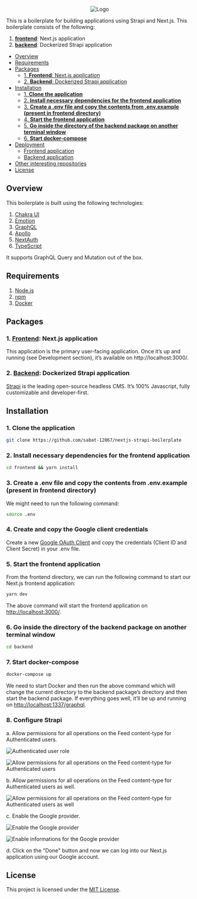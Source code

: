 <p align="center">
  <img src="https://user-images.githubusercontent.com/6391763/90599044-ca070300-e211-11ea-8b8a-89354dd30bd5.png" alt="Logo"/>
</p>

This is a boilerplate for building applications using Strapi and Next.js. This boilerplate consists of the following:

1. [**frontend**](https://github.com/sabat-12067/nextjs-strapi-boilerplate/tree/master/frontend): Next.js application
2. [**backend**](https://github.com/sabat-12067/nextjs-strapi-boilerplate/tree/master/backend): Dockerized Strapi application

<!-- START doctoc generated TOC please keep comment here to allow auto update -->
<!-- DON'T EDIT THIS SECTION, INSTEAD RE-RUN doctoc TO UPDATE -->

- [Overview](#overview)
- [Requirements](#requirements)
- [Packages](#packages)
  - [1. **Frontend**: Next.js application](#1-frontend-nextjs-application)
  - [2. **Backend**: Dockerized Strapi application](#2-backend-dockerized-strapi-application)
- [Installation](#installation)
  - [1. **Clone the application**](#1-clone-the-application)
  - [2. **Install necessary dependencies for the frontend application**](#2-install-necessary-dependencies-for-the-frontend-application)
  - [3. **Create a .env file and copy the contents from .env.example (present in frontend directory)**](#3-create-a-env-file-and-copy-the-contents-from-envexample-present-in-frontend-directory)
  - [4. **Start the frontend application**](#4-start-the-frontend-application)
  - [5. **Go inside the directory of the backend package on another terminal window**](#5-go-inside-the-directory-of-the-backend-package-on-another-terminal-window)
  - [6. **Start docker-compose**](#6-start-docker-compose)
- [Deployment](#deployment)
  - [Frontend application](#frontend-application)
  - [Backend application](#backend-application)
- [Other interesting repositories](#other-interesting-repositories)
- [License](#license)

<!-- END doctoc generated TOC please keep comment here to allow auto update -->

## Overview

This boilerplate is built using the following technologies:

1. [Chakra UI](https://chakra-ui.com/)
2. [Emotion](https://emotion.sh/)
3. [GraphQL](https://graphql.org/)
4. [Apollo](https://www.apollographql.com/)
5. [NextAuth](https://next-auth.js.org/)
6. [TypeScript](https://www.typescriptlang.org/)

It supports GraphQL Query and Mutation out of the box.

## Requirements

1. [Node.js](https://nodejs.org/)
2. [npm](https://www.npmjs.com/)
3. [Docker](https://www.docker.com/)

## Packages

### 1. [**Frontend**](https://github.com/sabat-12067/nextjs-strapi-boilerplate/tree/master/frontend): Next.js application

This application is the primary user-facing application. Once it’s up and running (see Development section), it’s available on http://localhost:3000/.

### 2. [**Backend**](https://github.com/sabat-12067/nextjs-strapi-boilerplate/tree/master/backend): Dockerized Strapi application

[Strapi](https://strapi.io/) is the leading open-source headless CMS. It’s 100% Javascript, fully customizable and developer-first.

## Installation

### 1. **Clone the application**

```sh
git clone https://github.com/sabat-12067/nextjs-strapi-boilerplate
```

### 2. **Install necessary dependencies for the frontend application**

```sh
cd frontend && yarn install
```

### 3. **Create a .env file and copy the contents from .env.example (present in frontend directory)**

We might need to run the following command:

```sh
source .env
```

### 4. **Create and copy the Google client credentials**

Create a new [Google OAuth Client](https://console.developers.google.com/apis/credentials/oauthclient) and copy the credentials (Client ID and Client Secret) in your .env file.

### 5. **Start the frontend application**

From the frontend directory, we can run the following command to start our Next.js frontend application:

```sh
yarn dev
```

The above command will start the frontend application on [http://localhost:3000/](http://localhost:3000).

### 6. **Go inside the directory of the backend package on another terminal window**

```sh
cd backend
```

### 7. **Start docker-compose**

```sh
docker-compose up
```

We need to start Docker and then run the above command which will change the current directory to the backend package’s directory and then start the backend package. If everything goes well, it’ll be up and running on [http://localhost:1337/graphql](http://localhost:1337/graphql).

### 8. **Configure Strapi**

a. Allow permissions for all operations on the Feed content-type for Authenticated users.

![Authenticated user role](https://user-images.githubusercontent.com/6391763/91742056-40711100-ebd3-11ea-8430-2e09016901ad.png)

![Allow permissions for all operations on the Feed content-type for Authenticated users](https://user-images.githubusercontent.com/6391763/91742068-449d2e80-ebd3-11ea-9830-df26a3bbfed6.png)

b. Allow permissions for all operations on the Feed content-type for Authenticated users as well.

![Allow permissions for all operations on the Feed content-type for Authenticated users as well](https://user-images.githubusercontent.com/6391763/91742071-45ce5b80-ebd3-11ea-8345-abdbf52c7e41.png)

c. Enable the Google provider.

![Enable the Google provider](https://user-images.githubusercontent.com/6391763/91742074-46ff8880-ebd3-11ea-82c8-5a08e3ecf3de.png)

![Enable informations for the Google provider](https://user-images.githubusercontent.com/6391763/91742078-47981f00-ebd3-11ea-97e4-9cd8c2a27f05.png)

d. Click on the "Done" button and now we can log into our Next.js application using our Google account.

## License

This project is licensed under the [MIT License](https://opensource.org/licenses/MIT).

